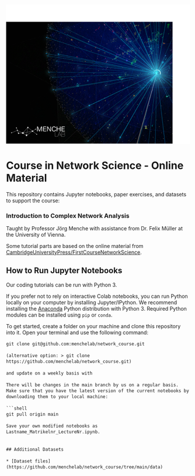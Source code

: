 ![Alt text](images/Chuetter_VRshot.png)


# Course in Network Science - Online Material

This repository contains Jupyter notebooks, paper exercises, and datasets to support the course:

### Introduction to Complex Network Analysis

Taught by Professor Jörg Menche with assistance from Dr. Felix Müller at the University of Vienna.

Some tutorial parts are based on the online material from [CambridgeUniversityPress/FirstCourseNetworkScience](https://github.com/CambridgeUniversityPress/FirstCourseNetworkScience/).

## How to Run Jupyter Notebooks

Our coding tutorials can be run with Python 3.

If you prefer not to rely on interactive Colab notebooks, you can run Python locally on your computer by installing Jupyter/IPython. We recommend installing the [Anaconda](https://www.anaconda.com/distribution/) Python distribution with Python 3. Required Python modules can be installed using `pip` or `conda`.

To get started, create a folder on your machine and clone this repository into it. Open your terminal and use the following command:

```shell
git clone git@github.com:menchelab/network_course.git

(alternative option: > git clone https://github.com/menchelab/network_course.git)

and update on a weekly basis with

There will be changes in the main branch by us on a regular basis. Make sure that you have the latest version of the current notebooks by downloading them to your local machine:

```shell
git pull origin main

Save your own modified notebooks as Lastname_Matrikelnr_LectureNr.ipynb.


## Additional Datasets 

* [Dataset files](https://github.com/menchelab/network_course/tree/main/data)
